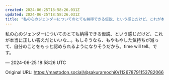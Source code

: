 ```yaml
---
created: 2024-06-25T18:58:26.031Z
updated: 2024-06-25T18:58:26.031Z
title: "私の心のジェンダーについてのとても納得できる仮説、という感じだけど、これが本当に[...]"
---
```


<p>私の心のジェンダーについてのとても納得できる仮説、という感じだけど、これが本当に正しい答えだといいな…。もしそうなら、もやもやした気持ちが減って、自分のことをもっと認められるようになりそうだから。time will tell、です。</p>

&mdash; 2024-06-25 18:58:26 UTC

Original URL: https://mastodon.social/@sakuramochi0/112678791153782066
